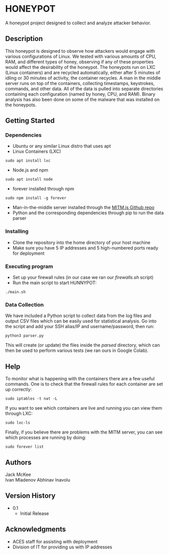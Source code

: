 # HONEYPOT

A honeypot project designed to collect and analyze attacker behavior. 

## Description

This honeypot is designed to observe how attackers would engage with various configurations of Linux. We tested with various amounts of CPU, RAM, and different types of honey, observing if any of these properties would affect the desirability of the honeypot. The honeypots run on LXC (Linux containers) and are recycled automatically, either after 5 minutes of idling or 30 minutes of activity, the container recycles. A man in the middle server runs on top of the containers, collecting timestamps, keystrokes, commands, and other data. All of the data is pulled into separate directories containing each configuration (named by honey, CPU, and RAM). Binary analysis has also been done on some of the malware that was installed on the honeypots.  

## Getting Started

### Dependencies

* Ubuntu or any similar Linux distro that uses apt
* Linux Containers (LXC)
```
sudo apt install lxc
```
* Node.js and npm
```
sudo apt install node
```
* forever installed through npm
```
sudo npm install -g forever
```
* Man-in-the-middle server installed through the [MITM.js Github repo](https://github.com/UMD-ACES/MITM)
* Python and the corresponding dependencies through pip to run the data parser

### Installing

* Clone the repository into the home directory of your host machine
* Make sure you have 5 IP addresses and 5 high-numbered ports ready for deployment

### Executing program

* Set up your firewall rules (in our case we ran our *firewalls.sh* script)
* Run the main script to start HUNNYPOT: 
```
./main.sh
```

### Data Collection

We have included a Python script to collect data from the log files and output CSV files which can be easily used for statistical analysis. Go into the script and add your SSH alias/IP and username/password, then run:
```
python3 parser.py
```
This will create (or update) the files inside the *parsed* directory, which can then be used to perform various tests (we ran ours in Google Colab). 

## Help

To monitor what is happening with the containers there are a few useful commands. One is to check that the firewall rules for each container are set up correctly: 
```
sudo iptables -t nat -L
```
If you want to see which containers are live and running you can view them through LXC:
```
sudo lxc-ls
```
Finally, if you believe there are problems with the MITM server, you can see which processes are running by doing: 
```
sudo forever list
```

## Authors

Jack McKee  
Ivan Mladenov
Abhinav Inavolu

## Version History

* 0.1
    * Initial Release

## Acknowledgments

* ACES staff for assisting with deployment
* Division of IT for providing us with IP addresses
